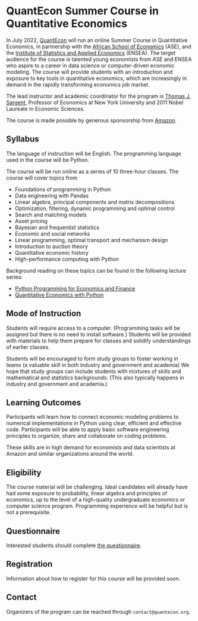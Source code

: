 # QuantEcon Summer Course in Quantitative Economics

In July 2022, [QuantEcon](https://quantecon.org/)  will run an online Summer
Course in Quantitative Economics, in partnership with the [African School of
Economics](https://africanschoolofeconomics.com/) (ASE), and the [Institute of
Statistics and Applied Economics](https://ensea.ed.ci/en/) (ENSEA).  The
target audience for the course is talented young economists from ASE and ENSEA
who aspire to a career in data science or computer-driven economic
modeling.  The course will provide students with an introduction and exposure
to key tools in quantitative economics, which are increasingly in demand in
the rapidly transforming economics job market.

The lead instructor and academic coordinator for the program is [Thomas J.
Sargent](http://www.tomsargent.com/), Professor of Economics at New York
University and 2011 Nobel Laureate in Economic Sciences.

The course is made possible by generous sponsorship from [Amazon](https://www.amazon.com/).

## Syllabus

The language of instruction will be English.  The programming language used in
the course will be Python.

The course will be run online as a series of 10 three-hour classes.  The
course will cover topics from 

* Foundations of programming in Python
* Data engineering with Pandas
* Linear algebra, principal components and matrix decompositions
* Optimization, filtering, dynamic programming and optimal control
* Search and matching models
* Asset pricing
* Bayesian and frequentist statistics
* Economic and social networks
* Linear programming, optimal transport and mechanism design
* Introduction to auction theory
* Quantitative economic history
* High-performance computing with Python

Background reading on these topics can be found in the following lecture
series:

* [Python Programming for Economics and Finance](https://python-programming.quantecon.org/intro.html)
* [Quantitative Economics with Python](https://python.quantecon.org/intro.html)


## Mode of Instruction

Students will require access to a computer.  (Programming tasks will be
assigned but there is no need to install software.) Students will be provided
with materials to help them prepare for classes and solidify understandings of
earlier classes.  

Students will be encouraged to form study groups to foster working in teams (a
valuable skill in both industry and government and academia) We hope that
study groups can include students with mixtures of skills and mathematical and
statistics backgrounds. (This also typically happens in industry and
government and academia.)


## Learning Outcomes

Participants will learn how to connect economic modeling problems to numerical
implementations in Python using clear, efficient and effective code.
Participants will be able to apply basic software engineering principles to
organize, share and collaborate on coding problems.

These skills are in high demand for economists and data scientists at Amazon
and similar organizations around the world.

## Eligibility

The course material will be challenging.  Ideal candidates will already have
had some exposure to probability, linear algebra and principles of economics,
up to the level of a high-quality undergraduate economics or computer science
program.  Programming experience will be helpful but is not a prerequisite.

## Questionnaire

Interested students should complete [the questionnaire](https://docs.google.com/forms/d/1lG6kDYzM58pt7lRJpY-1n5ZOn6JA3TYdWs5W_tgNgKY/edit?ts=624267e8).

## Registration

Information about how to register for this course will be provided soon.

## Contact

Organizers of the program can be reached through `contact@quantecon.org`.
